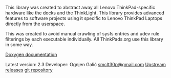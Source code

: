This library was created to abstract away all Lenovo ThinkPad-specific hardware like the docks and the ThinkLight. This library
provides advanced features to software projects using it specific to Lenovo ThinkPad Laptops directly from the userspace.

This was created to avoid manual crawling of sysfs entries and udev rule filterings by each executable individually.
All ThinkPads.org use this library in some way.

[Doxygen documentation](/doxy/libthinkpad)

Latest version: 2.3
Developer: Ognjen Galić <smclt30p@gmail.com>
[Upstream releases](http://thinkpads.org/ftp/libthinkpad/)
[git repository](https://github.com/libthinkpad/libthinkpad)